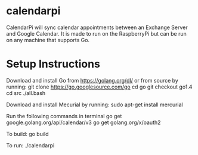 # calendarpi
CalendarPi will sync calendar appointments between an Exchange Server and Google Calendar.  It is made to run on the RaspberryPi but can be run on any machine that supports Go.

# Setup Instructions
Download and install Go from https://golang.org/dl/ or from source by running:
git clone https://go.googlesource.com/go
cd go
git checkout go1.4
cd src
./all.bash

Download and install Mecurial by running:
sudo apt-get install mercurial

Run the following commands in terminal
go get google.golang.org/api/calendar/v3
go get golang.org/x/oauth2

To build:
go build

To run:
./calendarpi
